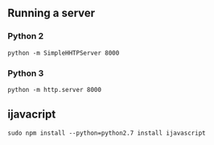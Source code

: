 ## Running a server

### Python 2

```
python -m SimpleHHTPServer 8000
```

### Python 3


```
python -m http.server 8000
```



## ijavacript

```
sudo npm install --python=python2.7 install ijavascript
```